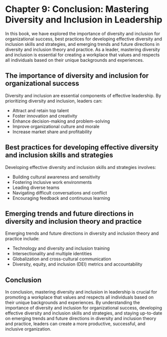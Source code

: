 Chapter 9: Conclusion: Mastering Diversity and Inclusion in Leadership
======================================================================

In this book, we have explored the importance of diversity and inclusion for organizational success, best practices for developing effective diversity and inclusion skills and strategies, and emerging trends and future directions in diversity and inclusion theory and practice. As a leader, mastering diversity and inclusion is essential for creating a workplace that values and respects all individuals based on their unique backgrounds and experiences.

The importance of diversity and inclusion for organizational success
--------------------------------------------------------------------

Diversity and inclusion are essential components of effective leadership. By prioritizing diversity and inclusion, leaders can:

* Attract and retain top talent
* Foster innovation and creativity
* Enhance decision-making and problem-solving
* Improve organizational culture and morale
* Increase market share and profitability

Best practices for developing effective diversity and inclusion skills and strategies
-------------------------------------------------------------------------------------

Developing effective diversity and inclusion skills and strategies involves:

* Building cultural awareness and sensitivity
* Fostering inclusive work environments
* Leading diverse teams
* Navigating difficult conversations and conflict
* Encouraging feedback and continuous learning

Emerging trends and future directions in diversity and inclusion theory and practice
------------------------------------------------------------------------------------

Emerging trends and future directions in diversity and inclusion theory and practice include:

* Technology and diversity and inclusion training
* Intersectionality and multiple identities
* Globalization and cross-cultural communication
* Diversity, equity, and inclusion (DEI) metrics and accountability

Conclusion
----------

In conclusion, mastering diversity and inclusion in leadership is crucial for promoting a workplace that values and respects all individuals based on their unique backgrounds and experiences. By understanding the importance of diversity and inclusion for organizational success, developing effective diversity and inclusion skills and strategies, and staying up-to-date on emerging trends and future directions in diversity and inclusion theory and practice, leaders can create a more productive, successful, and inclusive organization.
